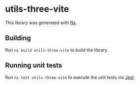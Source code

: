 # utils-three-vite

This library was generated with [Nx](https://nx.dev).

## Building

Run `nx build utils-three-vite` to build the library.

## Running unit tests

Run `nx test utils-three-vite` to execute the unit tests via [Jest](https://jestjs.io).
